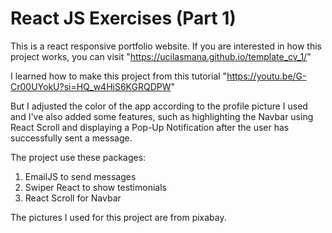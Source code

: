 # React JS Exercises (Part 1)

This is a react responsive portfolio website. If you are interested in how this project works, you can visit "https://ucilasmana.github.io/template_cv_1/"

I learned how to make this project from this tutorial "https://youtu.be/G-Cr00UYokU?si=HQ_w4HiS6KGRQDPW"

But I adjusted the color of the app according to the profile picture I used and I've also added some features, such as highlighting the Navbar using React Scroll and displaying a Pop-Up Notification after the user has successfully sent a message.

The project use these packages:
1. EmailJS to send messages
2. Swiper React to show testimonials
3. React Scroll for Navbar

The pictures I used for this project are from pixabay.